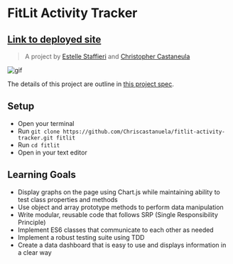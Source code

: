 # FitLit Activity Tracker
## [Link to deployed site](https://chriscastanuela.github.io/fitlit-activity-tracker/)
> A project by [Estelle Staffieri](https://github.com/Estaffieri) and [Christopher Castaneula](https://github.com/Chriscastanuela)</br>

![gif](https://user-images.githubusercontent.com/62910433/100301906-7154ae00-2f56-11eb-96ca-83d97f96b3d7.gif)</br>

The details of this project are outline in [this project spec](http://frontend.turing.io/projects/fitlit.html).

<!--## Project Links-->

## Setup
* Open your terminal
* Run `git clone https://github.com/Chriscastanuela/fitlit-activity-tracker.git fitlit`
* Run `cd fitlit`
* Open in your text editor

## Learning Goals
- Display graphs on the page using Chart.js while maintaining ability to test class properties and methods
- Use object and array prototype methods to perform data manipulation
- Write modular, reusable code that follows SRP (Single Responsibility Principle)
- Implement ES6 classes that communicate to each other as needed
- Implement a robust testing suite using TDD
- Create a data dashboard that is easy to use and displays information in a clear way
